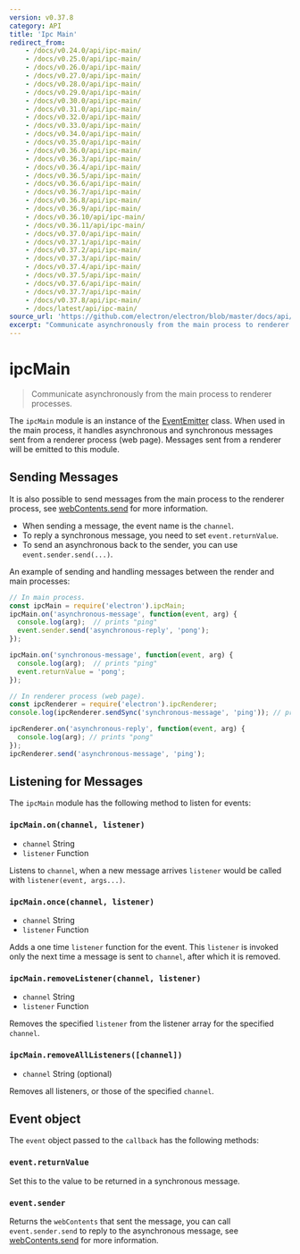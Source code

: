 ```yaml
---
version: v0.37.8
category: API
title: 'Ipc Main'
redirect_from:
    - /docs/v0.24.0/api/ipc-main/
    - /docs/v0.25.0/api/ipc-main/
    - /docs/v0.26.0/api/ipc-main/
    - /docs/v0.27.0/api/ipc-main/
    - /docs/v0.28.0/api/ipc-main/
    - /docs/v0.29.0/api/ipc-main/
    - /docs/v0.30.0/api/ipc-main/
    - /docs/v0.31.0/api/ipc-main/
    - /docs/v0.32.0/api/ipc-main/
    - /docs/v0.33.0/api/ipc-main/
    - /docs/v0.34.0/api/ipc-main/
    - /docs/v0.35.0/api/ipc-main/
    - /docs/v0.36.0/api/ipc-main/
    - /docs/v0.36.3/api/ipc-main/
    - /docs/v0.36.4/api/ipc-main/
    - /docs/v0.36.5/api/ipc-main/
    - /docs/v0.36.6/api/ipc-main/
    - /docs/v0.36.7/api/ipc-main/
    - /docs/v0.36.8/api/ipc-main/
    - /docs/v0.36.9/api/ipc-main/
    - /docs/v0.36.10/api/ipc-main/
    - /docs/v0.36.11/api/ipc-main/
    - /docs/v0.37.0/api/ipc-main/
    - /docs/v0.37.1/api/ipc-main/
    - /docs/v0.37.2/api/ipc-main/
    - /docs/v0.37.3/api/ipc-main/
    - /docs/v0.37.4/api/ipc-main/
    - /docs/v0.37.5/api/ipc-main/
    - /docs/v0.37.6/api/ipc-main/
    - /docs/v0.37.7/api/ipc-main/
    - /docs/v0.37.8/api/ipc-main/
    - /docs/latest/api/ipc-main/
source_url: 'https://github.com/electron/electron/blob/master/docs/api/ipc-main.md'
excerpt: "Communicate asynchronously from the main process to renderer processes."
---
```


# ipcMain

> Communicate asynchronously from the main process to renderer processes.

The `ipcMain` module is an instance of the
[EventEmitter](https://nodejs.org/api/events.html) class. When used in the main
process, it handles asynchronous and synchronous messages sent from a renderer
process (web page). Messages sent from a renderer will be emitted to this
module.

## Sending Messages

It is also possible to send messages from the main process to the renderer
process, see [webContents.send][web-contents-send] for more information.

* When sending a message, the event name is the `channel`.
* To reply a synchronous message, you need to set `event.returnValue`.
* To send an asynchronous back to the sender, you can use
  `event.sender.send(...)`.

An example of sending and handling messages between the render and main
processes:

```javascript
// In main process.
const ipcMain = require('electron').ipcMain;
ipcMain.on('asynchronous-message', function(event, arg) {
  console.log(arg);  // prints "ping"
  event.sender.send('asynchronous-reply', 'pong');
});

ipcMain.on('synchronous-message', function(event, arg) {
  console.log(arg);  // prints "ping"
  event.returnValue = 'pong';
});
```

```javascript
// In renderer process (web page).
const ipcRenderer = require('electron').ipcRenderer;
console.log(ipcRenderer.sendSync('synchronous-message', 'ping')); // prints "pong"

ipcRenderer.on('asynchronous-reply', function(event, arg) {
  console.log(arg); // prints "pong"
});
ipcRenderer.send('asynchronous-message', 'ping');
```

## Listening for Messages

The `ipcMain` module has the following method to listen for events:

### `ipcMain.on(channel, listener)`

* `channel` String
* `listener` Function

Listens to `channel`, when a new message arrives `listener` would be called with
`listener(event, args...)`.

### `ipcMain.once(channel, listener)`

* `channel` String
* `listener` Function

Adds a one time `listener` function for the event. This `listener` is invoked
only the next time a message is sent to `channel`, after which it is removed.

### `ipcMain.removeListener(channel, listener)`

* `channel` String
* `listener` Function

Removes the specified `listener` from the listener array for the specified
`channel`.

### `ipcMain.removeAllListeners([channel])`

* `channel` String (optional)

Removes all listeners, or those of the specified `channel`.

## Event object

The `event` object passed to the `callback` has the following methods:

### `event.returnValue`

Set this to the value to be returned in a synchronous message.

### `event.sender`

Returns the `webContents` that sent the message, you can call
`event.sender.send` to reply to the asynchronous message, see
[webContents.send][web-contents-send] for more information.

[web-contents-send]: http://electron.atom.io/docs/api/web-contents#webcontentssendchannel-arg1-arg2-
